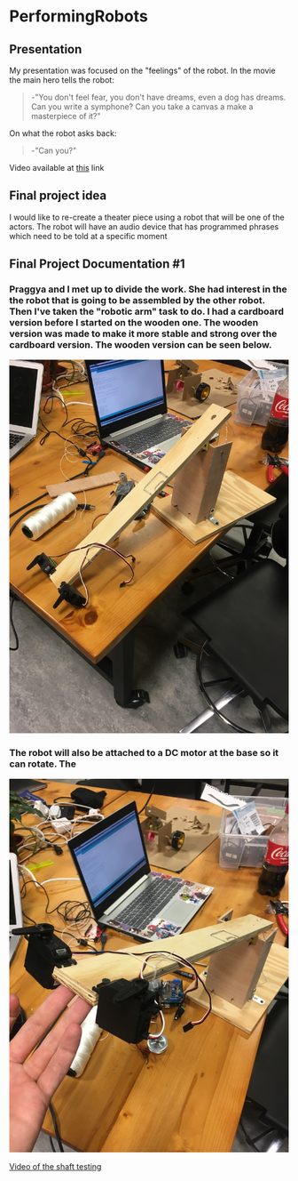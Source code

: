 # PerformingRobots


## Presentation
My presentation was focused on the "feelings" of the robot. 
In the movie the main hero tells the robot: 
>-"You don't feel fear, you don't have dreams, even a dog has dreams. Can you write a symphone? Can you take a canvas a make a masterpiece of it?" 

On what the robot asks back: 
>-"Can you?"

Video available at [this](https://www.youtube.com/watch?v=siHfHUm3HGE) link


## Final project idea
I would like to re-create a theater piece using a robot that will be one of the actors. 
The robot will have an audio device that has programmed phrases which need to be told at a specific moment 




## Final Project Documentation #1

### Praggya and I met up to divide the work. She had interest in the the robot that is going to be assembled by the other robot. Then I've taken the "robotic arm" task to do. I had a cardboard version before I started on the wooden one. The wooden version was made to make it more stable and strong over the cardboard version. The wooden version can be seen below.
![](1.jpg)

### The robot will also be attached to a DC motor at the base so it can rotate. The 
![](2.jpg)

[Video of the shaft testing](https://www.youtube.com/watch?v=UdiOwKE7tGc&feature=youtu.be)

